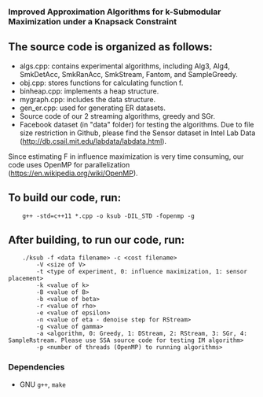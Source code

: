 ### Improved Approximation Algorithms for k-Submodular Maximization under a Knapsack Constraint
## The source code is organized as follows:
- algs.cpp: contains experimental algorithms, including Alg3, Alg4, SmkDetAcc, SmkRanAcc, SmkStream, Fantom, and SampleGreedy.
- obj.cpp: stores functions for calculating function f.
- binheap.cpp: implements a heap structure.
- mygraph.cpp: includes the data structure.
- gen_er.cpp: used for generating ER datasets.
- Source code of our 2 streaming algorithms, greedy and SGr.
- Facebook dataset (in "data" folder) for testing the algorithms. Due to file size restriction in Github, please find the Sensor dataset in Intel Lab Data (http://db.csail.mit.edu/labdata/labdata.html).

Since estimating F in influence maximization is very time consuming, our code uses OpenMP for parallelization (https://en.wikipedia.org/wiki/OpenMP).

## To build our code, run:

```
	g++ -std=c++11 *.cpp -o ksub -DIL_STD -fopenmp -g
```

## After building, to run our code, run:

```
	./ksub -f <data filename> -c <cost filename>
		-V <size of V>
		-t <type of experiment, 0: influence maximization, 1: sensor placement>
		-k <value of k>
		-B <value of B>
		-b <value of beta>
		-r <value of rho>
		-e <value of epsilon>
		-n <value of eta - denoise step for RStream>
		-g <value of gamma>
		-a <algorithm, 0: Greedy, 1: DStream, 2: RStream, 3: SGr, 4: SampleRstream. Please use SSA source code for testing IM algorithm>
		-p <number of threads (OpenMP) to running algorithms>
```

### Dependencies
- GNU `g++`, `make`
